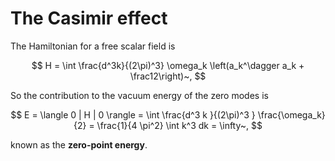 # The Casimir effect

The Hamiltonian for a free scalar field is

$$
H = \int \frac{d^3k}{(2\pi)^3} \omega_k \left(a_k^\dagger a_k + \frac12\right)~,
$$

So the contribution to the vacuum energy of the zero modes is

$$
E = \langle 0 | H | 0 \rangle = \int \frac{d^3 k }{(2\pi)^3 } \frac{\omega_k}{2} = \frac{1}{4 \pi^2} \int k^3 dk = \infty~,
$$

known as the **zero-point energy**.

